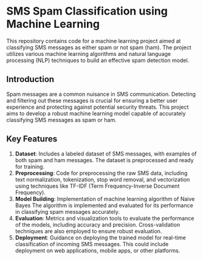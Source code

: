 # SMS Spam Classification using Machine Learning

This repository contains code for a machine learning project aimed at classifying SMS messages as either spam or not spam (ham). The project utilizes various machine learning algorithms and natural language processing (NLP) techniques to build an effective spam detection model.


## Introduction

Spam messages are a common nuisance in SMS communication. Detecting and filtering out these messages is crucial for ensuring a better user experience and protecting against potential security threats. This project aims to develop a robust machine learning model capable of accurately classifying SMS messages as spam or ham.

## Key Features

1. **Dataset**: Includes a labeled dataset of SMS messages, with examples of both spam and ham messages. The dataset is preprocessed and ready for training.
2. **Preprocessing**: Code for preprocessing the raw SMS data, including text normalization, tokenization, stop word removal, and vectorization using techniques like TF-IDF (Term Frequency-Inverse Document Frequency).
3. **Model Building**: Implementation of machine learning algorithm of Naive Bayes The algorithm is implemented and evaluated for its performance in classifying spam messages accurately.
4. **Evaluation**: Metrics and visualization tools to evaluate the performance of the models, including accuracy and precision. Cross-validation techniques are also employed to ensure robust evaluation.
5. **Deployment**: Guidance on deploying the trained model for real-time classification of incoming SMS messages. This could include deployment on web applications, mobile apps, or other platforms.

